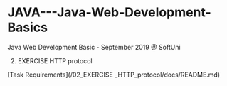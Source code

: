# JAVA---Java-Web-Development-Basics
Java Web Development Basic - September 2019 @ SoftUni

02. EXERCISE HTTP protocol

[Task Requirements](/02_EXERCISE _HTTP_protocol/docs/README.md)
